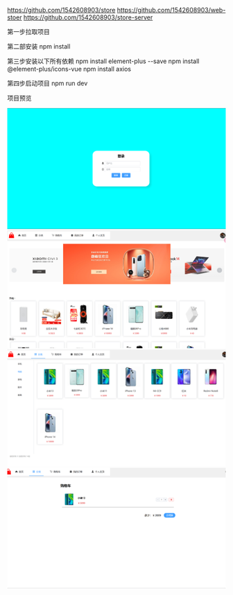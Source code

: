 https://github.com/1542608903/store
https://github.com/1542608903/web-stoer
https://github.com/1542608903/store-server

第一步拉取项目

第二部安装 
npm install

第三步安装以下所有依赖
npm install element-plus --save
npm install @element-plus/icons-vue
npm install axios

第四步启动项目 npm run dev

项目预览

![登录页](https://github.com/1542608903/store/blob/main/login.png)
![主页](https://github.com/1542608903/store/blob/main/home.png)
![分类页](https://github.com/1542608903/store/blob/main/classify.png)
![购物车页](https://github.com/1542608903/store/blob/main/cart.png)



